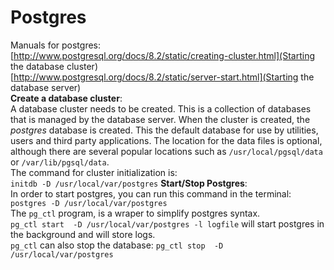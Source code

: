 Postgres
========
Manuals for postgres:  
[http://www.postgresql.org/docs/8.2/static/creating-cluster.html](Starting the database cluster)  
[http://www.postgresql.org/docs/8.2/static/server-start.html](Starting the database server)  
**Create a database cluster**:  
A database cluster needs to be created. This is a collection of databases that is managed by the database server. When the cluster is created, the _postgres_ database is created. This the default database for use by utilities, users and third party applications. The location for the data files is optional, although there are several popular locations such as `/usr/local/pgsql/data` or `/var/lib/pgsql/data`.  
The command for cluster initialization is:  
`initdb -D /usr/local/var/postgres`
**Start/Stop Postgres**:  
In order to start postgres, you can run this command in the terminal:  
`postgres -D /usr/local/var/postgres`  
The `pg_ctl` program, is a wraper to simplify postgres syntax.  
`pg_ctl start  -D /usr/local/var/postgres -l logfile` will start postgres in the background and will store logs.  
`pg_ctl` can also stop the database: `pg_ctl stop  -D /usr/local/var/postgres`